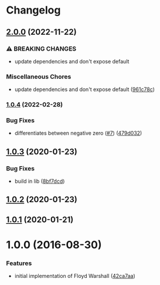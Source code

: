 # Changelog

## [2.0.0](https://github.com/mljs/floyd-warshall/compare/v1.0.4...v2.0.0) (2022-11-22)


### ⚠ BREAKING CHANGES

* update dependencies and don't expose default

### Miscellaneous Chores

* update dependencies and don't expose default ([961c78c](https://github.com/mljs/floyd-warshall/commit/961c78cf5b3d5384128f64a5d91bb2aa45f69efc))

### [1.0.4](https://github.com/mljs/floyd-warshall/compare/v1.0.3...v1.0.4) (2022-02-28)


### Bug Fixes

* differentiates between negative zero ([#7](https://github.com/mljs/floyd-warshall/issues/7)) ([479d032](https://github.com/mljs/floyd-warshall/commit/479d032574b297807015ed0d44efeb41b7d663ee))

## [1.0.3](https://github.com/mljs/floyd-warshall/compare/v1.0.2...v1.0.3) (2020-01-23)


### Bug Fixes

* build in lib ([8bf7dcd](https://github.com/mljs/floyd-warshall/commit/8bf7dcdb372f8b47d82700549b9ab588e47b2e9d))



## [1.0.2](https://github.com/mljs/floyd-warshall/compare/v1.0.1...v1.0.2) (2020-01-23)



## [1.0.1](https://github.com/mljs/floyd-warshall/compare/v1.0.0...v1.0.1) (2020-01-21)



<a name="1.0.0"></a>
# 1.0.0 (2016-08-30)


### Features

* initial implementation of Floyd Warshall ([42ca7aa](https://github.com/mljs/floyd-warshall/commit/42ca7aa))
